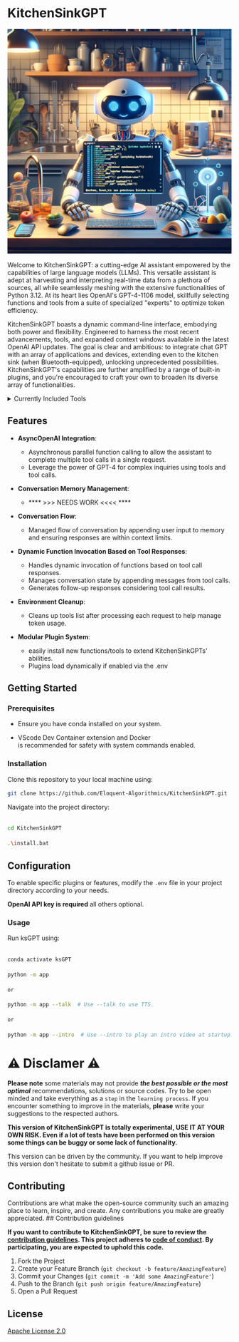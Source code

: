 # KitchenSinkGPT
<p align="center">
  <img src="ksGPT.png" alt="hero_image">
</p>
Welcome to KitchenSinkGPT: a cutting-edge AI assistant empowered by the capabilities of large language models (LLMs). This versatile assistant is adept at harvesting and interpreting real-time data from a plethora of sources, all while seamlessly meshing with the extensive functionalities of Python 3.12. At its heart lies OpenAI's GPT-4-1106 model, skillfully selecting functions and tools from a suite of specialized "experts" to optimize token efficiency.

KitchenSinkGPT boasts a dynamic command-line interface, embodying both power and flexibility. Engineered to harness the most recent advancements, tools, and expanded context windows available in the latest OpenAI API updates. The goal is clear and ambitious: to integrate chat GPT with an array of applications and devices, extending even to the kitchen sink (when Bluetooth-equipped), unlocking unprecedented possibilities. KitchenSinkGPT's capabilities are further amplified by a range of built-in plugins, and you're encouraged to craft your own to broaden its diverse array of functionalities.


<details>
<summary>Currently Included Tools</summary>

- **get_current_date_time**:
    - Get the current date and time.
- **ask_chat_gpt_4_0314**:
    - Send a request the 0314 (or any) model with a custom system prompt and tool set.
- **send_email**:
    - Send an email message using Gmail.
- **delete_email**:
    - Delete an email message by ID from Gmail.
- **get_emails_google**:
    - Retrieve a list of emails from Gmail.
- **get_next_google_calendar_event**:
    - Get the next event from the Google Calendar.
- **search_google**:
    - Search Google and return results.
- **ask_gemini_pro**:
    - Ask Gemini Pro for help.
- **get_all_news**:
    - Aggregate news articles from NewsAPI.org and The New York Times based on a query.
- **get_news_from_newsapi**:
    - Fetch news articles from the NewsAPI.org API based on a query.
- **get_news_from_nyt**:
    - Fetch news articles from The New York Times API based on a query.
- **get_vehicle_details**:
    - Retrieve details of a vehicle by VIN from the NHTSA vPic API.
- **get_system_information**:
    - Get information about the local machine.
- **run_system_command**:
    - Run a system command.
- **read_python_script**:
    - Read a Python script.
- **write_python_script**:
    - Write a Python script.
- **amend_python_script**:
    - Amend a Python script.
- **execute_python_script**:
    - Execute a Python script.
- **get_current_weather**:
    - Get the current weather in a location.

</details>

## Features

- **AsyncOpenAI Integration**: 
    - Asynchronous parallel function calling to allow the assistant to complete multiple tool calls in a single request.
    - Leverage the power of GPT-4 for complex inquiries using tools and tool calls.

- **Conversation Memory Management**: 
    - **** >>> NEEDS WORK <<<< ****

- **Conversation Flow**:
    - Managed flow of conversation by appending user input to memory and ensuring responses are within context limits.

- **Dynamic Function Invocation Based on Tool Responses**:
    - Handles dynamic invocation of functions based on tool call responses.
    - Manages conversation state by appending messages from tool calls.
    - Generates follow-up responses considering tool call results.

- **Environment Cleanup**:
    - Cleans up tools list after processing each request to help manage token usage.

- **Modular Plugin System**:
    - easily install new functions/tools to extend KitchenSinkGPTs' abilities.
    - Plugins load dynamically if enabled via the .env

## Getting Started

### Prerequisites

- Ensure you have conda installed on your system.

- VScode Dev Container extension and Docker <br>is recommended for safety with system commands enabled.

### Installation

Clone this repository to your local machine using:

```bash
git clone https://github.com/Eloquent-Algorithmics/KitchenSinkGPT.git
```

Navigate into the project directory:

```bash

cd KitchenSinkGPT

.\install.bat

```

## Configuration

To enable specific plugins or features, modify the `.env` file in your project directory according to your needs.

**OpenAI API key is required** all others optional.


### Usage

Run ksGPT using:

```bash

conda activate ksGPT

python -m app

or

python -m app --talk  # Use --talk to use TTS.

or

python -m app --intro  # Use --intro to play an intro video at startup.
```

# ⚠️ Disclamer ⚠️
**Please note** some materials may not provide ***the best possible or the most optimal*** recommendations, solutions or source codes. Try to be open minded and take everything as a `step` in the `learning process`. If you encounter something to improve in the materials, **please** write your suggestions to the respected authors.

**This version of KitchenSinkGPT is totally experimental, USE IT AT YOUR OWN RISK. Even if a lot of tests have been performed on this version some things can be buggy or some lack of functionality.**

This version can be driven by the community. If you want to help improve this version don't hesitate to submit a github issue or PR.

## Contributing

Contributions are what make the open-source community such an amazing place to learn, inspire, and create. Any contributions you make are greatly appreciated. ## Contribution guidelines

**If you want to contribute to KitchenSinkGPT, be sure to review the [contribution guidelines](CONTRIBUTING.md). This project adheres to [code of conduct](CODE_OF_CONDUCT.md). By participating, you are expected to uphold this code.**

1. Fork the Project
2. Create your Feature Branch (`git checkout -b feature/AmazingFeature`)
3. Commit your Changes (`git commit -m 'Add some AmazingFeature'`)
4. Push to the Branch (`git push origin feature/AmazingFeature`)
5. Open a Pull Request


## License

[Apache License 2.0](LICENSE)
